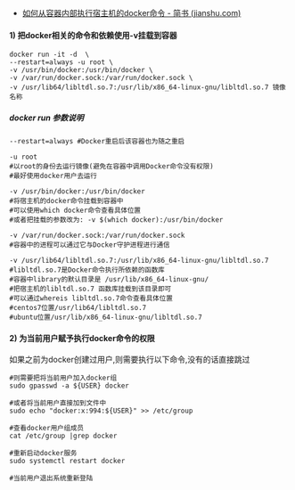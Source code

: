 - [如何从容器内部执行宿主机的docker命令 - 简书 (jianshu.com)](https://www.jianshu.com/p/8b72eece7df8)

#### 1) 把docker相关的命令和依赖使用-v挂载到容器

```shell
docker run -it -d  \
--restart=always -u root \
-v /usr/bin/docker:/usr/bin/docker \
-v /var/run/docker.sock:/var/run/docker.sock \
-v /usr/lib64/libltdl.so.7:/usr/lib/x86_64-linux-gnu/libltdl.so.7 镜像名称
```

##### docker run 参数说明

```shell
--restart=always #Docker重启后该容器也为随之重启
```

```shell
-u root          
#以root的身份去运行镜像(避免在容器中调用Docker命令没有权限)
#最好使用docker用户去运行
```

```shell
-v /usr/bin/docker:/usr/bin/docker
#将宿主机的docker命令挂载到容器中
#可以使用which docker命令查看具体位置
#或者把挂载的参数改为: -v $(which docker):/usr/bin/docker
```

```shell
-v /var/run/docker.sock:/var/run/docker.sock
#容器中的进程可以通过它与Docker守护进程进行通信
```

```shell
-v /usr/lib64/libltdl.so.7:/usr/lib/x86_64-linux-gnu/libltdl.so.7
#libltdl.so.7是Docker命令执行所依赖的函数库
#容器中library的默认目录是 /usr/lib/x86_64-linux-gnu/
#把宿主机的libltdl.so.7 函数库挂载到该目录即可
#可以通过whereis libltdl.so.7命令查看具体位置
#centos7位置/usr/lib64/libltdl.so.7
#ubuntu位置/usr/lib/x86_64-linux-gnu/libltdl.so.7
```

#### 2) 为当前用户赋予执行docker命令的权限

如果之前为docker创建过用户,则需要执行以下命令,没有的话直接跳过

```shell
#则需要把将当前用户加入docker组
sudo gpasswd -a ${USER} docker

#或者将当前用户直接加到文件中
sudo echo "docker:x:994:${USER}" >> /etc/group

#查看docker用户组成员
cat /etc/group |grep docker

#重新启动docker服务
sudo systemctl restart docker

#当前用户退出系统重新登陆
```


